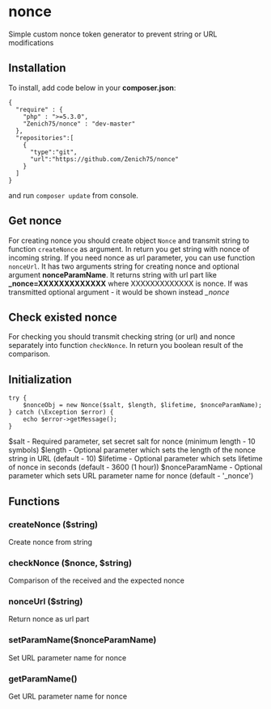 # nonce
Simple custom nonce token generator to prevent string or URL modifications

## Installation
To install, add code below in your **composer.json**:
```
{
  "require" : {
    "php" : ">=5.3.0",
    "Zenich75/nonce" : "dev-master"
  },
  "repositories":[
    {
      "type":"git",
      "url":"https://github.com/Zenich75/nonce"
    }
  ]
}
```
and run `composer update` from console.

## Get nonce
For creating nonce you should create object `Nonce` and transmit string to function `createNonce` as argument.
In return you get string with nonce of incoming string.
If you need nonce as url parameter, you can use function `nonceUrl`. It has two arguments string for creating nonce and optional argument **nonceParamName**.
It returns string with url part like **_nonce=XXXXXXXXXXXXX** where XXXXXXXXXXXXX is nonce. If was transmitted optional argument - it would be shown instead *_nonce*

## Check existed nonce
For checking you should transmit checking string (or url) and nonce separately into function `checkNonce`. In return you boolean result of the comparison.

## Initialization
```
try {
    $nonceObj = new Nonce($salt, $length, $lifetime, $nonceParamName);
} catch (\Exception $error) {
    echo $error->getMessage();
}
```
$salt - Required parameter, set secret salt for nonce (minimum length - 10 symbols)
$length - Optional parameter which sets the length of the nonce string in URL (default - 10)
$lifetime - Optional parameter which sets lifetime of nonce in seconds (default - 3600 (1 hour))
$nonceParamName - Optional parameter which sets URL parameter name for nonce (default - '_nonce')

## Functions
### createNonce ($string)
Create nonce from string
          
### checkNonce ($nonce, $string)
Comparison of the received and the expected nonce

### nonceUrl ($string)
Return nonce as url part

### setParamName($nonceParamName)
Set URL parameter name for nonce

### getParamName()
Get URL parameter name for nonce
